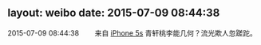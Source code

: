 layout: weibo
date: 2015-07-09 08:44:38
---
<meta name="referrer" content="no-referrer" />

2015-07-09 08:44:38  &nbsp;&nbsp;&nbsp;&nbsp;&nbsp;&nbsp; 来自 <a href="sinaweibo://customweibosource" rel="nofollow">iPhone 5s</a>
青轩桃李能几何？流光欺人忽蹉跎。 ​​​
